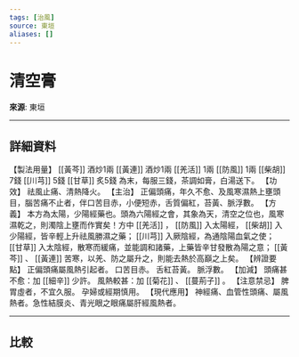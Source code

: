 ```yaml
---
tags: [治風]
source: 東垣
aliases: []
---
```


# 清空膏

**來源**: 東垣  

---

## 詳細資料
【製法用量】 [[黃芩]] 酒炒1兩 [[黃連]] 酒炒1兩 [[羌活]] 1兩 [[防風]] 1兩 [[柴胡]] 7錢 [[川芎]] 5錢 [[甘草]] 炙5錢
為末，每服三錢，茶調如膏，白湯送下。
【功效】
祛風止痛、清熱降火。
【主治】
正偏頭痛，年久不愈、及風寒濕熱上壅頭目，腦苦痛不止者，伴口苦目赤，小便短赤，舌質偏紅，苔黃、脈浮數。
【方義】
本方為太陽，少陽經藥也。頭為六陽經之會，其象為天，清空之位也，風寒濕乾之，則濁陰上壅而作實矣！方中 [[羌活]] ， [[防風]] 入太陽經， [[柴胡]] 入少陽經，皆辛輕上升祛風勝濕之藥； [[川芎]] 入厥陰經，為通陰陽血氣之使； [[甘草]] 入太陰經，散寒而緩痛，並能調和諸藥，上藥皆辛甘發散為陽之意； [[黃芩]] 、 [[黃連]] 苦寒，以羌、防之屬升之，則能去熱於高巔之上矣。
【辨證要點】
正偏頭痛屬風熱引起者。
口苦目赤。
舌紅苔黃。
脈浮數。
【加減】
頭痛甚不愈：加 [[細辛]] 少許。
風熱較甚：加 [[菊花]] 、 [[蔓荊子]] 。
【注意禁忌】
脾胃虛者，不宜久服。
孕婦或經期慎用。
【現代應用】
神經痛、血管性頭痛、屬風熱者。急性結膜炎、青光眼之眼痛屬肝經風熱者。

---

## 比較
